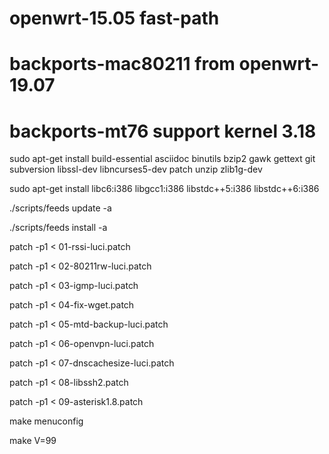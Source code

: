 # openwrt-15.05 fast-path 

# backports-mac80211 from openwrt-19.07
# backports-mt76 support kernel 3.18

sudo apt-get install build-essential asciidoc binutils bzip2 gawk gettext git subversion libssl-dev libncurses5-dev patch unzip zlib1g-dev

sudo apt-get install libc6:i386 libgcc1:i386 libstdc++5:i386 libstdc++6:i386

./scripts/feeds update -a

./scripts/feeds install -a

patch -p1 < 01-rssi-luci.patch

patch -p1 < 02-80211rw-luci.patch

patch -p1 < 03-igmp-luci.patch

patch -p1 < 04-fix-wget.patch

patch -p1 < 05-mtd-backup-luci.patch

patch -p1 < 06-openvpn-luci.patch

patch -p1 < 07-dnscachesize-luci.patch

patch -p1 < 08-libssh2.patch

patch -p1 < 09-asterisk1.8.patch

make menuconfig

make V=99


